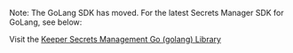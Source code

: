 Note: The GoLang SDK has moved. For the latest Secrets Manager SDK for GoLang, see below:

Visit the [Keeper Secrets Management Go (golang) Library](https://github.com/keeper-security/secrets-manager-go)
